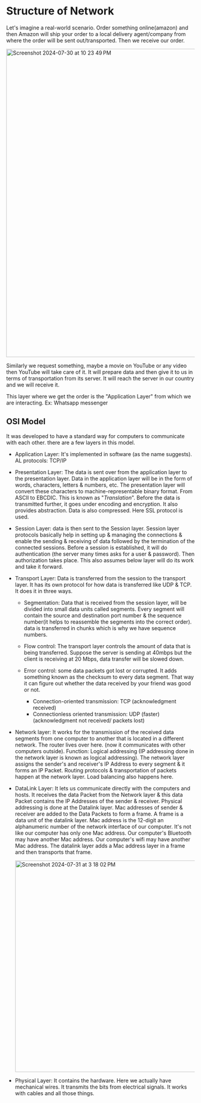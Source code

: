 # Structure of Network

Let's imagine a real-world scenario. Order something online(amazon) and then Amazon will ship your order to a local delivery agent/company from where the order will be sent out/transported. Then we receive our order.

<img width="822" alt="Screenshot 2024-07-30 at 10 23 49 PM" src="https://github.com/user-attachments/assets/4e2be595-f71f-4514-a733-1372e110493c">

Similarly we request something, maybe a movie on YouTube or any video then YouTube will take care of it. It will prepare data and then give it to us in terms of transportation from its server. It will reach the server in our country and we will receive it.

This layer where we get the order is the "Application Layer" from which we are interacting. Ex: Whatsapp messenger

## OSI Model

It was developed to have a standard way for computers to communicate with each other. there are a few layers in this model.

* Application Layer: It's implemented in software (as the name suggests). AL protocols: TCP/IP
* Presentation Layer: The data is sent over from the application layer to the presentation layer. Data in the application layer will be in 
  the form of words, characters, letters & numbers, etc. The presentation layer will convert these characters to machine-representable         binary format. From ASCII to EBCDIC. This is known as "*Translation*". Before the data is transmitted further, it goes under encoding and    encryption. It also provides abstraction. Data is also compressed. Here SSL protocol is used.
* Session Layer: data is then sent to the Session layer. Session layer protocols basically help in setting up & managing the connections &     enable the sending & receiving of data followed by the termination of the connected sessions. Before a session is established, it will do    authentication (the server many times asks for a user & password). Then authorization takes place. This also assumes below layer will do     its work and take it forward.
* Transport Layer: Data is transferred from the session to the transport layer. It has its own protocol for how data is transferred like UDP   & TCP. It does it in three ways.
  - Segmentation: Data that is received from the session layer, will be divided into small data units called segments. Every segment will        contain the source and destination port number & the sequence number(it helps to reassemble the segments into the correct order). data       is transferred in chunks which is why we have sequence numbers.
  - Flow control: The transport layer controls the amount of data that is being transferred. Suppose the server is sending at 40mbps but the     client is receiving at 20 Mbps, data transfer will be slowed down.
  - Error control: some data packets got lost or corrupted. It adds something known as the checksum to every data segment. That way it can       figure out whether the data received by your friend was good or not.
  
    - Connection-oriented transmission: TCP (acknowledgment received)
    - Connectionless oriented transmission: UDP (faster) (acknowledgment not received/ packets lost)
      
* Network layer: It works for the transmission of the received data segments from one computer to another that is located in a different       network. The router lives over here. (now it communicates with other computers outside). Function: Logical addressing (IP addressing done    in the network layer is known as logical addressing). The network layer assigns the sender's and receiver's IP Address to every              segment & it forms an IP Packet. Routing protocols & transportation of packets happen at the network layer. Load balancing also happens
  here.
* DataLink Layer: It lets us communicate directly with the computers and hosts. It receives the data Packet from the Network layer & 
  this data Packet contains the IP Addresses of the sender & receiver. Physical addressing is done at the Datalink layer. Mac addresses of
  sender & receiver are added to the Data Packets to form a frame. A frame is a data unit of the datalink layer. Mac address is the 12-digit
  an alphanumeric number of the network interface of our computer. It's not like our computer has only one Mac address. Our computer's 
  Bluetooth may have another Mac address. Our computer's wifi may have another Mac address. The datalink layer adds a Mac address layer in a 
  frame and then transports that frame.

  <img width="564" alt="Screenshot 2024-07-31 at 3 18 02 PM" src="https://github.com/user-attachments/assets/abf381c6-4c31-4037-8919-f8fe0c5c5cb9">

* Physical Layer: It contains the hardware. Here we actually have mechanical wires. It transmits the bits from electrical signals. It works
  with cables and all those things.

  


























